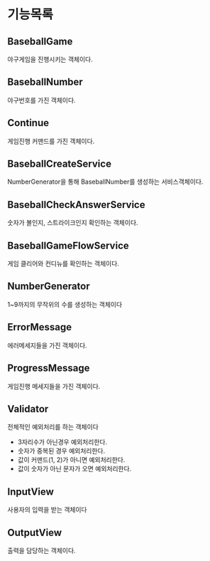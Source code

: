 # 기능목록

## BaseballGame

야구게임을 진행시키는 객체이다.

## BaseballNumber

야구번호를 가진 객체이다.

## Continue

 게임진행 커맨드를 가진 객체이다.
 
## BaseballCreateService

 NumberGenerator을 통해 BaseballNumber를 생성하는 서비스객체이다.
 
## BaseballCheckAnswerService
 
 숫자가 볼인지, 스트라이크인지 확인하는 객체이다.

## BaseballGameFlowService

 게임 클리어와 컨디뉴를 확인하는 객체이다.
 
## NumberGenerator

 1~9까지의 무작위의 수를 생성하는 객체이다
 
## ErrorMessage

 에러메세지들을 가진 객체이다.
 
## ProgressMessage

 게임진행 메세지들을 가진 객체이다.
 

## Validator

 전체적인 예외처리를 하는 객체이다
 
 - 3자리수가 아닌경우 예외처리한다.
 - 숫자가 중복된 경우 예외처리한다.
 - 값이 커맨드(1, 2)가 아니면 예외처리한다.
 - 값이 숫자가 아닌 문자가 오면 예외처리한다.

## InputView

 사용자의 입력을 받는 객체이다

## OutputView

 출력을 담당하는 객체이다.